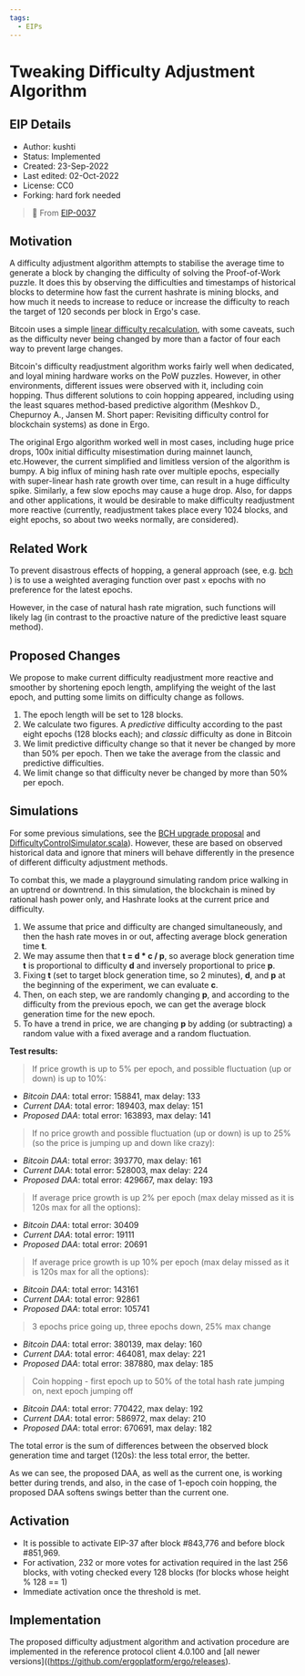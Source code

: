 ```yaml
---
tags:
  - EIPs
---
```


# Tweaking Difficulty Adjustment Algorithm


## EIP Details

* Author: kushti
* Status: Implemented
* Created: 23-Sep-2022
* Last edited: 02-Oct-2022
* License: CC0
* Forking: hard fork needed 

> 🔗 From [EIP-0037](https://github.com/ergoplatform/eips/blob/ddbca24fef5e91e0c80c6881fc31d8831ae69768/eip-0037.md)


## Motivation 

A difficulty adjustment algorithm attempts to stabilise the average time to generate a block by changing the difficulty of solving the Proof-of-Work puzzle. It does this by observing the difficulties and timestamps of historical blocks to determine how fast the current hashrate is mining blocks, and how much it needs to increase to reduce or increase the difficulty to reach the target of 120 seconds per block in Ergo's case.  

Bitcoin uses a simple [linear difficulty recalculation](https://en.bitcoinwiki.org/wiki/Difficulty_in_Mining), with some caveats, such as the difficulty never being changed by more than a factor of four each way to prevent large changes. 

Bitcoin's difficulty readjustment algorithm works fairly well when dedicated, and loyal mining hardware works on the PoW puzzles. However, in other environments, different issues were observed with it, including coin hopping. Thus different solutions to coin hopping appeared, including using the least squares method-based predictive algorithm (Meshkov D., Chepurnoy A., Jansen M. Short paper: Revisiting difficulty control for blockchain systems) as done in Ergo.

The original Ergo algorithm worked well in most cases, including huge price drops, 100x initial difficulty misestimation during mainnet launch, etc.However, the current simplified and limitless version of the algorithm is bumpy. A big influx of mining hash rate over multiple epochs, especially with super-linear hash rate growth over time, can result in a huge difficulty spike. Similarly, a few slow epochs may cause a huge drop. Also, for dapps and other applications, it would be desirable to make difficulty readjustment more reactive (currently, readjustment takes place every 1024 blocks, and eight epochs, so about two weeks normally, are considered).   

## Related Work

To prevent disastrous effects of hopping, a general approach (see, e.g. [bch](https://read.cash/@jtoomim/bch-upgrade-proposal-use-asert-as-the-new-daa-1d875696) ) is to use a weighted averaging function over past `x` epochs with no preference for the latest epochs.

However, in the case of natural hash rate migration, such functions will likely lag (in contrast to the proactive nature of the predictive least square method). 

## Proposed Changes

We propose to make current difficulty readjustment more reactive and smoother by shortening epoch length, amplifying the weight of the last epoch, and putting some limits on difficulty change as follows.

1. The epoch length will be set to 128 blocks. 
2. We calculate two figures. A *predictive* difficulty according to the past eight epochs (128 blocks each); and *classic* difficulty as done in Bitcoin
3. We limit predictive difficulty change so that it never be changed by more than 50% per epoch. Then we take the average from the classic and predictive difficulties. 
4. We limit change so that difficulty never be changed by more than 50% per epoch.


## Simulations

For some previous simulations, see the [BCH upgrade proposal](https://read.cash/@jtoomim/bch-upgrade-proposal-use-asert-as-the-new-daa-1d875696) and [DifficultyControlSimulator.scala](https://github.com/ergoplatform/ergo/blob/0af9dd9d8846d672c1e2a77f8ab29963fa5acd1e/src/test/scala/org/ergoplatform/tools/DifficultyControlSimulator.scala)). However, these are based on observed historical data and ignore that miners will behave differently in the presence of different difficulty adjustment methods.

To combat this, we made a playground simulating random price walking in an uptrend or downtrend. In this simulation, the blockchain is mined by rational hash power only, and Hashrate looks at the current price and difficulty. 

1. We assume that price and difficulty are changed simultaneously, and then the hash rate moves in or out, affecting average block generation time **t**. 
2. We may assume then that **t = d * c / p**, so average block generation time **t** is proportional to difficulty **d** and inversely proportional to price **p**. 
3. Fixing **t** (set to target block generation time, so 2 minutes), **d**, and **p** at the beginning of the experiment, we can evaluate **c**. 
4. Then, on each step, we are randomly changing **p**, and according to the difficulty from the previous epoch, we can get the average block generation time for the new epoch.
5. To have a trend in price, we are changing **p** by adding (or subtracting) a random value with a fixed average and a random fluctuation. 

**Test results:**

> If price growth is up to 5% per epoch, and possible fluctuation (up or down) is up to 10%:

- *Bitcoin DAA*: total error: 158841, max delay: 133
- *Current DAA*: total error: 189403, max delay: 151
- *Proposed DAA*: total error: 163893, max delay: 141 


> If no price growth and possible fluctuation (up or down) is up to 25% (so the price is jumping up and down like crazy):

- *Bitcoin DAA*: total error: 393770, max delay: 161
- *Current DAA*: total error: 528003, max delay: 224
- *Proposed DAA*: total error: 429667, max delay: 193 

> If average price growth is up 2% per epoch (max delay missed as it is 120s max for all the options):

- *Bitcoin DAA*: total error: 30409
- *Current DAA*: total error: 19111
- *Proposed DAA*: total error: 20691

> If average price growth is up 10% per epoch (max delay missed as it is 120s max for all the options):

- *Bitcoin DAA*: total error: 143161
- *Current DAA*: total error: 92861
- *Proposed DAA*: total error: 105741

> 3 epochs price going up, three epochs down, 25% max change

- *Bitcoin DAA*: total error: 380139, max delay: 160
- *Current DAA*: total error: 464081, max delay: 221
- *Proposed DAA*: total error: 387880, max delay: 185

> Coin hopping - first epoch up to 50% of the total hash rate jumping on, next epoch jumping off 

- *Bitcoin DAA*: total error: 770422, max delay: 192
- *Current DAA*: total error: 586972, max delay: 210
- *Proposed DAA*: total error: 670691, max delay: 182

The total error is the sum of differences between the observed block generation time and target (120s): the less total error, the better.

As we can see, the proposed DAA, as well as the current one, is working better during trends, and also, in the case of 1-epoch coin hopping, the proposed DAA softens swings better than the current one. 

## Activation

- It is possible to activate EIP-37 after block #843,776 and before block #851,969. 
- For activation, 232 or more votes for activation required in the last 256 blocks, with voting checked every 128 blocks (for blocks whose height % 128 == 1)
- Immediate activation once the threshold is met. 

## Implementation

The proposed difficulty adjustment algorithm and activation procedure are implemented in the reference protocol client 4.0.100 and [all newer versions]((https://github.com/ergoplatform/ergo/releases).


